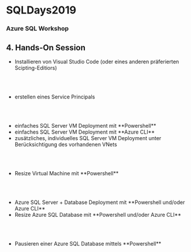 # SQLDays2019
### Azure SQL Workshop

## 4. **Hands-On Session**
<ul><li>Installieren von Visual Studio Code (oder eines anderen präferierten Scipting-Editiors)</li></ul>
<br>
<br>
<ul><li>erstellen eines Service Principals</li></ul>
<br>
<br>
<ul><li>einfaches SQL Server VM Deployment mit **Powershell**</li>
<li>einfaches SQL Server VM Deployment mit **Azure CLI**</li>
<li>zusätzliches, individuelles SQL Server VM Deployment unter Berücksichtigung des vorhandenen VNets</li></ul>
<br>
<br>
<ul><li>Resize Virtual Machine mit **Powershell**</li></ul>
<br>
<br>
<ul><li>Azure SQL Server + Database Deployment mit **Powershell und/oder Azure CLI**</li>
<li>Resize Azure SQL Database  mit **Powershell und/oder Azure CLI**</li></ul>
<br>
<br>
<ul><li>Pausieren einer Azure SQL Database mittels **Powershell**</li></ul>

